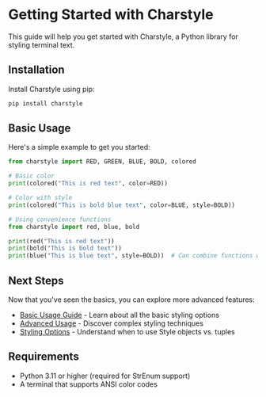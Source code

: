 # Getting Started with Charstyle

This guide will help you get started with Charstyle, a Python library for styling terminal text.

## Installation

Install Charstyle using pip:

```bash
pip install charstyle
```

## Basic Usage

Here's a simple example to get you started:

```python
from charstyle import RED, GREEN, BLUE, BOLD, colored

# Basic color
print(colored("This is red text", color=RED))

# Color with style
print(colored("This is bold blue text", color=BLUE, style=BOLD))

# Using convenience functions
from charstyle import red, blue, bold

print(red("This is red text"))
print(bold("This is bold text"))
print(blue("This is blue text", style=BOLD))  # Can combine functions with styles
```

## Next Steps

Now that you've seen the basics, you can explore more advanced features:

- [Basic Usage Guide](usage/basic.md) - Learn about all the basic styling options
- [Advanced Usage](usage/advanced.md) - Discover complex styling techniques
- [Styling Options](usage/styling-options.md) - Understand when to use Style objects vs. tuples

## Requirements

- Python 3.11 or higher (required for StrEnum support)
- A terminal that supports ANSI color codes
